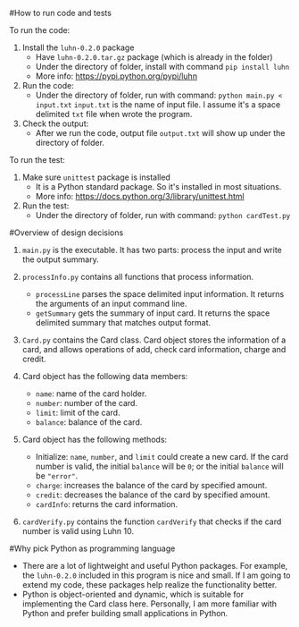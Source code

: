 #How to run code and tests

To run the code:
  1. Install the `luhn-0.2.0` package
     * Have `luhn-0.2.0.tar.gz` package (which is already in the folder)
     * Under the directory of folder, install with command `pip install luhn`
     * More info: https://pypi.python.org/pypi/luhn
  2. Run the code:
     * Under the directory of folder, run with command:
       `python main.py < input.txt`
       `input.txt` is the name of input file. I assume it's a space delimited
       `txt` file when wrote the program.
  3. Check the output:
     * After we run the code, output file `output.txt` will show up under the
       directory of folder.

To run the test:
  1. Make sure `unittest` package is installed
     * It is a Python standard package. So it's installed in most situations.
     * More info: https://docs.python.org/3/library/unittest.html
  2. Run the test:
     * Under the directory of folder, run with command:
       `python cardTest.py`


#Overview of design decisions

1. `main.py` is the executable. It has two parts: process the input
    and write the output summary.

2. `processInfo.py` contains all functions that process information.
    * `processLine` parses the space delimited input information. It
       returns the arguments of an input command line.
    * `getSummary` gets the summary of input card. It returns the space
      delimited summary that matches output format.

3. `Card.py` contains the Card class. Card object stores the information
    of a card, and allows operations of add, check card information,
    charge and credit.

4. Card object has the following data members:
    * `name`: name of the card holder.
    * `number`: number of the card.
    * `limit`: limit of the card.
    * `balance`: balance of the card.

5. Card object has the following methods:
    * Initialize: `name`, `number`, and `limit` could create a new card.
      If the card number is valid, the initial `balance` will be `0`; or
      the initial `balance` will be `"error"`.
    * `charge`: increases the balance of the card by specified amount.
    * `credit`: decreases the balance of the card by specified amount.
    * `cardInfo`: returns the card information.

6. `cardVerify.py` contains the function `cardVerify` that checks if the
    card number is valid using Luhn 10.

#Why pick Python as programming language

* There are a lot of lightweight and useful Python packages. For example,
  the `luhn-0.2.0` included in this program is nice and small. If I am
  going to extend my code, these packages help realize the functionality
  better.
* Python is object-oriented and dynamic, which is suitable for implementing
  the Card class here. Personally, I am more familiar with Python and prefer
  building small applications in Python.


